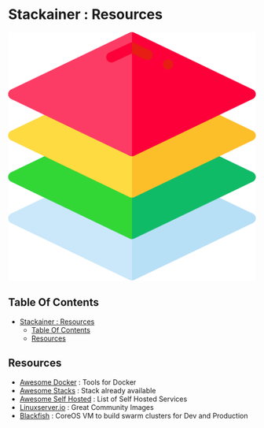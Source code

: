 # Stackainer : Resources

![Icon](../icon.png)

## Table Of Contents

- [Stackainer : Resources](#stackainer--resources)
  - [Table Of Contents](#table-of-contents)
  - [Resources](#resources)

## Resources

- [Awesome Docker](https://github.com/veggiemonk/awesome-docker#container-operations) : Tools for Docker
- [Awesome Stacks](https://github.com/ethibox/awesome-stacks) : Stack already available
- [Awesome Self Hosted](https://github.com/awesome-selfhosted/awesome-selfhosted) : List of Self Hosted Services
- [Linuxserver.io](https://www.linuxserver.io/) : Great Community Images
- [Blackfish](https://gitlab.com/blackfish/blackfish) : CoreOS VM to build swarm clusters for Dev and Production
